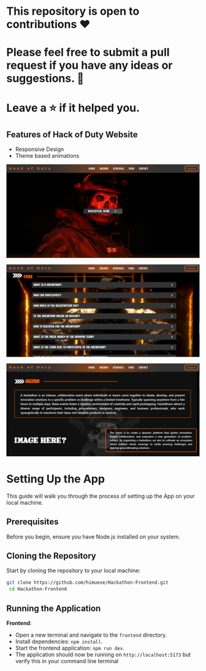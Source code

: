 # This repository is open to contributions ❤️
# Please feel free to submit a pull request if you have any ideas or suggestions. 🤗
# Leave a ⭐ if it helped you.

## Features of Hack of Duty Website
- Responsive Design
- Theme based animations

<p align="center">
<img src="https://github.com/himuexe/Hackathon-Frontend/blob/7e1649ed07e2928ecc4fb5013dbc0df075bf967a/frontend/public/captures/Capture.PNG">



<p align="center">
<img src="https://github.com/himuexe/Hackathon-Frontend/blob/7e1649ed07e2928ecc4fb5013dbc0df075bf967a/frontend/public/captures/Capture1.PNG">



<p align="center">
<img src="https://github.com/himuexe/Hackathon-Frontend/blob/7e1649ed07e2928ecc4fb5013dbc0df075bf967a/frontend/public/captures/Capture2.PNG">


# Setting Up the  App

This guide will walk you through the process of setting up the  App on your local machine.

## Prerequisites

Before you begin, ensure you have Node.js installed on your system.

## Cloning the Repository

Start by cloning the repository to your local machine:

```bash
git clone https://github.com/himuexe/Hackathon-Frontend.git
 cd Hackathon-Frontend
```
## Running the Application

**Frontend**:
- Open a new terminal and navigate to the `frontend` directory.
- Install dependencies: `npm install`.
- Start the frontend application: `npm run dev`.
- The application should now be running on `http://localhost:5173` but verify this in your command line terminal


